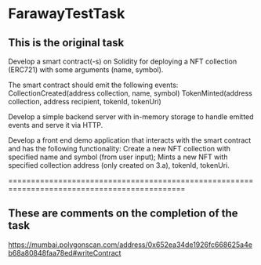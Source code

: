 # FarawayTestTask

## This is the original task

Develop a smart contract(-s) on Solidity for deploying a NFT collection (ERC721) with some arguments (name, symbol). 

The smart contract should emit the following events:
CollectionCreated(address collection, name, symbol)
TokenMinted(address collection, address recipient, tokenId, tokenUri)

Develop a simple backend server with in-memory storage to handle emitted events and serve it via HTTP.

Develop a front end demo application that interacts with the smart contract and has the following functionality:
Create a new NFT collection with specified name and symbol (from user input);
Mints a new NFT with specified collection address (only created on 3.a), tokenId, tokenUri.

=============================================================================================

## These are comments on the completion of the task 
https://mumbai.polygonscan.com/address/0x652ea34de1926fc668625a4eb68a80848faa78ed#writeContract
